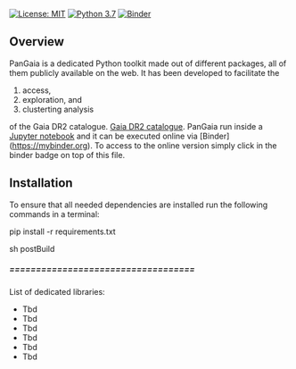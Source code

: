[![License: MIT](https://img.shields.io/badge/License-MIT-blue.svg)](https://opensource.org/licenses/MIT)    [![Python 3.7](https://img.shields.io/badge/python-3.7-blue.svg)](https://www.python.org/downloads/release/python-370/)    [![Binder](https://mybinder.org/badge_logo.svg)](https://mybinder.org/v2/gh/hectorcanovas/PanGaia/master)

## Overview
PanGaia is a dedicated Python toolkit made out of different packages, all of them publicly available on the web. It has been developed to facilitate the

1) access, 
2) exploration, and 
3) clusterting analysis 

of the Gaia DR2 catalogue. [Gaia DR2 catalogue](https://gea.esac.esa.int/archive/). PanGaia run inside a [Jupyter notebook](https://jupyter.org/install) and it can be executed online via [Binder] (https://mybinder.org). To access to the online version simply click in the binder badge on top of this file.


## Installation

To ensure that all needed dependencies are installed run the following commands in a terminal:

pip install -r requirements.txt

sh postBuild



##### ===================================
List of dedicated libraries:
* Tbd
* Tbd
* Tbd
* Tbd
* Tbd
* Tbd


